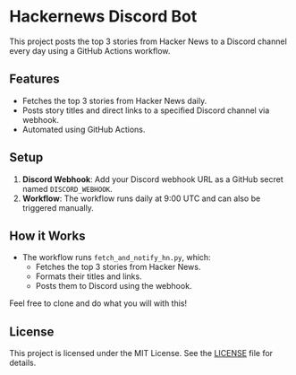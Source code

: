 # Hackernews Discord Bot

This project posts the top 3 stories from Hacker News to a Discord channel every day using a GitHub Actions workflow.

## Features
- Fetches the top 3 stories from Hacker News daily.
- Posts story titles and direct links to a specified Discord channel via webhook.
- Automated using GitHub Actions.

## Setup
1. **Discord Webhook**: Add your Discord webhook URL as a GitHub secret named `DISCORD_WEBHOOK`.
2. **Workflow**: The workflow runs daily at 9:00 UTC and can also be triggered manually.

## How it Works
- The workflow runs `fetch_and_notify_hn.py`, which:
  - Fetches the top 3 stories from Hacker News.
  - Formats their titles and links.
  - Posts them to Discord using the webhook.

Feel free to clone and do what you will with this!

## License

This project is licensed under the MIT License. See the [LICENSE](LICENSE) file for details.

